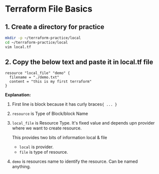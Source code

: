 # Terraform File Basics

## 1. Create a directory for practice

```bash
mkdir -p ~/terraform-practice/local
cd ~/terraform-practice/local
vim local.tf
```
## 2. Copy the below text and paste it in local.tf file
```hcl
resource "local_file" "demo" {
  filename = "./demo.txt"
  content = "this is my first terraform"
}
```
**Explanation:**
1. First line is block because it has curly braces`{ ... }`
2. `resource` is Type of Block/block Name
3. `local_file` is Resource Type. It's fixed value and depends upn provider where we want to create resource.

    This provides two bits of information local & file

    * `local` is provider.
    * `file` is type of resource.
4. `demo` is resources name to identify the resource. Can be named anything.